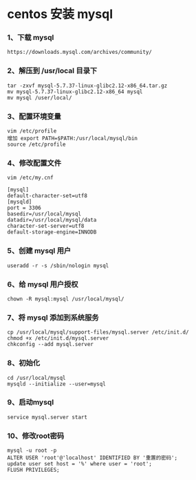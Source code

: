 # centos 安装 mysql

### 1、下载 mysql

    https://downloads.mysql.com/archives/community/

### 2、解压到 /usr/local 目录下

    tar -zxvf mysql-5.7.37-linux-glibc2.12-x86_64.tar.gz
    mv mysql-5.7.37-linux-glibc2.12-x86_64 mysql
    mv mysql /user/local/

### 3、配置环境变量

    vim /etc/profile
    增加 export PATH=$PATH:/usr/local/mysql/bin
    source /etc/profile

### 4、修改配置文件

    vim /etc/my.cnf

    [mysql]
    default-character-set=utf8
    [mysqld]
    port = 3306
    basedir=/usr/local/mysql
    datadir=/usr/local/mysql/data
    character-set-server=utf8
    default-storage-engine=INNODB

### 5、创建 mysql 用户

    useradd -r -s /sbin/nologin mysql

### 6、给 mysql 用户授权

    chown -R mysql:mysql /usr/local/mysql/

### 7、将 mysql 添加到系统服务

    cp /usr/local/mysql/support-files/mysql.server /etc/init.d/
    chmod +x /etc/init.d/mysql.server
    chkconfig --add mysql.server

### 8、初始化

    cd /usr/local/mysql
    mysqld --initialize --user=mysql

### 9、启动mysql

    service mysql.server start

### 10、修改root密码

    mysql -u root -p
    ALTER USER 'root'@'localhost' IDENTIFIED BY '重置的密码';
    update user set host = '%' where user = 'root';
    FLUSH PRIVILEGES;
